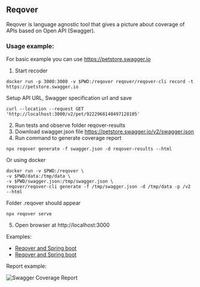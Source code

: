 ## Reqover

Reqover is language agnostic tool that gives a picture about coverage of APIs based on Open API (Swagger).

### Usage example:

For basic example you can use https://petstore.swagger.io

1. Start recoder
```
docker run -p 3000:3000 -v $PWD:/reqover reqover/reqover-cli record -t https://petstore.swagger.io
```

Setup API URL, Swagger specification url and save

```
curl --location --request GET 'http://localhost:3000/v2/pet/9222968140497128105'
```

2. Run tests and observe folder reqover-results
3. Download swagger.json file https://petstore.swagger.io/v2/swagger.json
4. Run command to generate coverage report

```
npx reqover generate -f swagger.json -d reqover-results --html
```
Or using docker

```
docker run -v $PWD:/reqover \
-v $PWD/data:/tmp/data \
-v $PWD/swagger.json:/tmp/swagger.json \
reqover/reqover-cli generate -f /tmp/swagger.json -d /tmp/data -p /v2 --html 
```

Folder .reqover should appear

```
npx reqover serve
```

5. Open browser at http://localhost:3000

Examples:

- [Reqover and Spring boot](https://github.com/reqover/reqover-spring-boot)
- [Reqover and Spring boot](https://github.com/reqover/reqover-fast-api)

Report example:

![Swagger Coverage Report](.github/cov.png)
